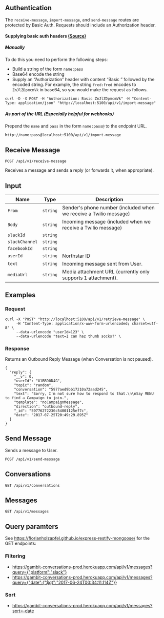 ## Authentication
The `receive-message`, `import-message`, and `send-message` routes are protected by Basic Auth. Requests should include an Authorization header.

#### Supplying basic auth headers [(Source)](https://developer.atlassian.com/cloud/jira/platform/jira-rest-api-basic-authentication/#supplying-basic-auth-headers)

##### Manually
To do this you need to perform the following steps:

- Build a string of the form `name:pass`
- Base64 encode the string
- Supply an “Authorization” header with content “Basic ” followed by the encoded string. For example, the string `fred:fred` encodes to `ZnJlZDpmcmVk` in base64, so you would make the request as follows.
```
curl -D -X POST -H "Authorization: Basic ZnJlZDpmcmVk" -H "Content-Type: application/json" "http://localhost:5100/api/v1/import-message"
```

##### As part of the URL (Especially helpful for webhooks)
Prepend the `name` and `pass` in the form `name:pass@` to the endpoint URL.
```
http://name:pass@localhost:5100/api/v1/import-message
```

## Receive Message

```
POST /api/v1/receive-message
```

Receives a message and sends a reply (or forwards it, when appropriate).


## Input


Name | Type | Description
--- | --- | ---
`From` | `string` | Sender's phone number (included when we receive a Twilio message)
`Body` | `string` | Incoming message (included when we receive a Twilio message)
`slackId` | `string` |
`slackChannel` | `string` |
`facebookId` | `string` |
`userId` | `string` | Northstar ID
`text` | `string` | Incoming message sent from User.
`mediaUrl` | `string` | Media attachment URL (currently only supports 1 attachment).

## Examples

### Request

```
curl -X "POST" "http://localhost:5100/api/v1/retrieve-message" \
     -H "Content-Type: application/x-www-form-urlencoded; charset=utf-8" \
     --data-urlencode "userId=123" \
     --data-urlencode "text=I can haz thumb socks?" \
```

### Response

Returns an Outbound Reply Message (when Conversation is not paused).


```
{
  "reply": {
    "__v": 0,
    "userId": "U1BBD0D4G",
    "topic": "random",
    "conversation": "5977aed9bb17210a72aad245",
    "text": "Sorry, I'm not sure how to respond to that.\n\nSay MENU to find a Campaign to join.",
    "template": "noCampaignMessage",
    "direction": "outbound-reply",
    "_id": "59776272230c54001125ef7c",
    "date": "2017-07-25T20:49:29.895Z"
  }
}
```

## Send Message

Sends a message to User.


```
POST /api/v1/send-message
```

## Conversations


```
GET /api/v1/conversations
```

## Messages

```
GET /api/v1/messages
```


## Query paramters

See https://florianholzapfel.github.io/express-restify-mongoose/ for the GET endpoints:

### Filtering
* https://gambit-conversations-prod.herokuapp.com/api/v1/messages?query={"platform":"slack"}
* https://gambit-conversations-prod.herokuapp.com/api/v1/messages?query={"date":{"$gt":"2017-06-24T00:34:11.114Z"}}

### Sort
* https://gambit-conversations-prod.herokuapp.com/api/v1/messages?sort=-date
